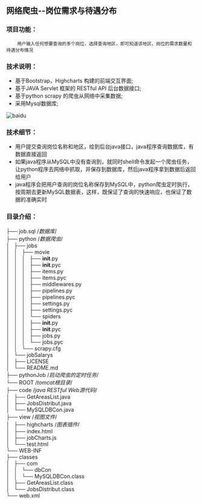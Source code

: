 ## 网络爬虫--岗位需求与待遇分布

### 项目功能：
        用户输入任何想要查询的多个岗位，选择查询地区，即可知道该地区，岗位的需求数量和待遇分布情况

### 技术说明：
* 基于Bootstrap，Highcharts 构建的前端交互界面;<br>
* 基于JAVA Servlet 框架的 RESTful API  后台数据接口;<br>
* 基于python scrapy 的爬虫从网络中采集数据;<br>
* 采用Mysql数据库;<br>

![baidu](http://www.baidu.com/img/bdlogo.gif)

### 技术细节：
* 用户提交查询岗位名称和地区，给到后台java接口，java程序查询数据库，有数据直接返回<br>
* 如果java程序从MySQL中没有查询到，就同时shell命令发起一个爬虫任务，让python程序去网络中抓取，并保存到数据库，然后java程序拿到数据后返回给用户<br>
* java程序会把用户查询的岗位名称保存到MySQL中，python爬虫定时执行，按周期去更新MySQL数据表，这样，既保证了查询的快速响应，也保证了数据的准确实时<br>


### 目录介绍：

├── job.sql /*数据库*/<br>
├── python /*数据爬虫*/<br>
│   ├── jobs<br>
│   │   ├── movie<br>
│   │   │   ├── __init__.py<br>
│   │   │   ├── __init__.pyc<br>
│   │   │   ├── items.py<br>
│   │   │   ├── items.pyc<br>
│   │   │   ├── middlewares.py<br>
│   │   │   ├── pipelines.py<br>
│   │   │   ├── pipelines.pyc<br>
│   │   │   ├── settings.py<br>
│   │   │   ├── settings.pyc<br>
│   │   │   └── spiders<br>
│   │   │       ├── __init__.py<br>
│   │   │       ├── __init__.pyc<br>
│   │   │       ├── jobs.py<br>
│   │   │       └── jobs.pyc<br>
│   │   └── scrapy.cfg<br>
│   └── jobSalarys<br>
│       ├── LICENSE<br>
│       └── README.md<br>
├── pythonJob /*启动爬虫的定时任务*/<br>
└── ROOT /*tomcat根目录*/<br>
    ├── code /*java RESTful Web源代码*/<br>
    │   ├── GetAreasList.java<br>
    │   ├── JobsDistribut.java<br>
    │   └── MySQLDBCon.java<br>
    ├── view /*视图文件*/<br>
    │   ├── highcharts /*图表插件*/<br>
    │   ├── index.html<br>
    │   ├── jobCharts.js<br>
    │   └── test.html<br>
    └── WEB-INF<br>
        ├── classes<br>
        │   ├── com<br>
        │   │   └── dbCon<br>
        │   │       └── MySQLDBCon.class<br>
        │   ├── GetAreasList.class<br>
        │   └── JobsDistribut.class<br>
        └── web.xml<br>




